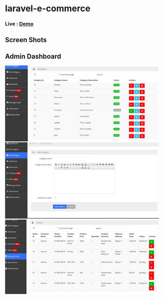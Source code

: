 
# laravel-e-commerce

### Live : [Demo](https://diarrhoeal-varactor.000webhostapp.com/)


## Screen Shots

## Admin Dashboard

![](ss/ss6.png)
![](ss/ss7.png)
![](ss/ss8.png)
